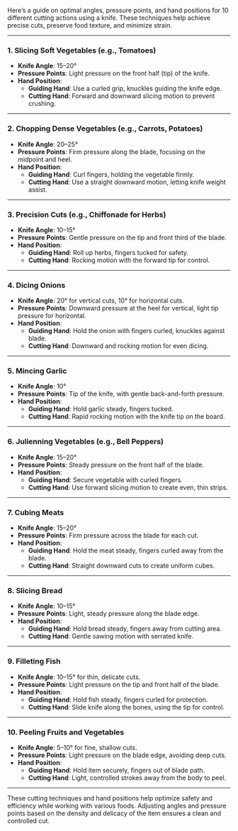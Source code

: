 Here’s a guide on optimal angles, pressure points, and hand positions for 10 different cutting actions using a knife. These techniques help achieve precise cuts, preserve food texture, and minimize strain.

---

### 1. **Slicing Soft Vegetables (e.g., Tomatoes)**

   - **Knife Angle**: 15–20°
   - **Pressure Points**: Light pressure on the front half (tip) of the knife.
   - **Hand Position**:
     - **Guiding Hand**: Use a curled grip, knuckles guiding the knife edge.
     - **Cutting Hand**: Forward and downward slicing motion to prevent crushing.

---

### 2. **Chopping Dense Vegetables (e.g., Carrots, Potatoes)**

   - **Knife Angle**: 20–25°
   - **Pressure Points**: Firm pressure along the blade, focusing on the midpoint and heel.
   - **Hand Position**:
     - **Guiding Hand**: Curl fingers, holding the vegetable firmly.
     - **Cutting Hand**: Use a straight downward motion, letting knife weight assist.

---

### 3. **Precision Cuts (e.g., Chiffonade for Herbs)**

   - **Knife Angle**: 10–15°
   - **Pressure Points**: Gentle pressure on the tip and front third of the blade.
   - **Hand Position**:
     - **Guiding Hand**: Roll up herbs, fingers tucked for safety.
     - **Cutting Hand**: Rocking motion with the forward tip for control.

---

### 4. **Dicing Onions**

   - **Knife Angle**: 20° for vertical cuts, 10° for horizontal cuts.
   - **Pressure Points**: Downward pressure at the heel for vertical, light tip pressure for horizontal.
   - **Hand Position**:
     - **Guiding Hand**: Hold the onion with fingers curled, knuckles against blade.
     - **Cutting Hand**: Downward and rocking motion for even dicing.

---

### 5. **Mincing Garlic**

   - **Knife Angle**: 10°
   - **Pressure Points**: Tip of the knife, with gentle back-and-forth pressure.
   - **Hand Position**:
     - **Guiding Hand**: Hold garlic steady, fingers tucked.
     - **Cutting Hand**: Rapid rocking motion with the knife tip on the board.

---

### 6. **Julienning Vegetables (e.g., Bell Peppers)**

   - **Knife Angle**: 15–20°
   - **Pressure Points**: Steady pressure on the front half of the blade.
   - **Hand Position**:
     - **Guiding Hand**: Secure vegetable with curled fingers.
     - **Cutting Hand**: Use forward slicing motion to create even, thin strips.

---

### 7. **Cubing Meats**

   - **Knife Angle**: 15–20°
   - **Pressure Points**: Firm pressure across the blade for each cut.
   - **Hand Position**:
     - **Guiding Hand**: Hold the meat steady, fingers curled away from the blade.
     - **Cutting Hand**: Straight downward cuts to create uniform cubes.

---

### 8. **Slicing Bread**

   - **Knife Angle**: 10–15°
   - **Pressure Points**: Light, steady pressure along the blade edge.
   - **Hand Position**:
     - **Guiding Hand**: Hold bread steady, fingers away from cutting area.
     - **Cutting Hand**: Gentle sawing motion with serrated knife.

---

### 9. **Filleting Fish**

   - **Knife Angle**: 10–15° for thin, delicate cuts.
   - **Pressure Points**: Light pressure on the tip and front half of the blade.
   - **Hand Position**:
     - **Guiding Hand**: Hold fish steady, fingers curled for protection.
     - **Cutting Hand**: Slide knife along the bones, using the tip for control.

---

### 10. **Peeling Fruits and Vegetables**

   - **Knife Angle**: 5–10° for fine, shallow cuts.
   - **Pressure Points**: Light pressure on the blade edge, avoiding deep cuts.
   - **Hand Position**:
     - **Guiding Hand**: Hold item securely, fingers out of blade path.
     - **Cutting Hand**: Light, controlled strokes away from the body to peel.

---

These cutting techniques and hand positions help optimize safety and efficiency while working with various foods. Adjusting angles and pressure points based on the density and delicacy of the item ensures a clean and controlled cut.
